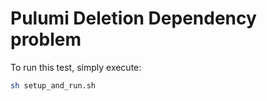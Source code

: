 # Pulumi Deletion Dependency problem

To run this test, simply execute:
```bash
sh setup_and_run.sh
```
